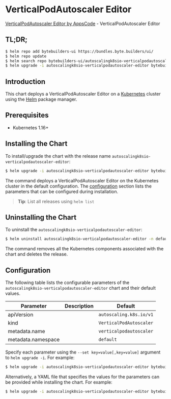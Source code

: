 # VerticalPodAutoscaler Editor

[VerticalPodAutoscaler Editor by AppsCode](https://byte.builders) - VerticalPodAutoscaler Editor

## TL;DR;

```bash
$ helm repo add bytebuilders-ui https://bundles.byte.builders/ui/
$ helm repo update
$ helm search repo bytebuilders-ui/autoscalingk8sio-verticalpodautoscaler-editor --version=v0.4.7
$ helm upgrade -i autoscalingk8sio-verticalpodautoscaler-editor bytebuilders-ui/autoscalingk8sio-verticalpodautoscaler-editor -n default --create-namespace --version=v0.4.7
```

## Introduction

This chart deploys a VerticalPodAutoscaler Editor on a [Kubernetes](http://kubernetes.io) cluster using the [Helm](https://helm.sh) package manager.

## Prerequisites

- Kubernetes 1.16+

## Installing the Chart

To install/upgrade the chart with the release name `autoscalingk8sio-verticalpodautoscaler-editor`:

```bash
$ helm upgrade -i autoscalingk8sio-verticalpodautoscaler-editor bytebuilders-ui/autoscalingk8sio-verticalpodautoscaler-editor -n default --create-namespace --version=v0.4.7
```

The command deploys a VerticalPodAutoscaler Editor on the Kubernetes cluster in the default configuration. The [configuration](#configuration) section lists the parameters that can be configured during installation.

> **Tip**: List all releases using `helm list`

## Uninstalling the Chart

To uninstall the `autoscalingk8sio-verticalpodautoscaler-editor`:

```bash
$ helm uninstall autoscalingk8sio-verticalpodautoscaler-editor -n default
```

The command removes all the Kubernetes components associated with the chart and deletes the release.

## Configuration

The following table lists the configurable parameters of the `autoscalingk8sio-verticalpodautoscaler-editor` chart and their default values.

|     Parameter      | Description |              Default               |
|--------------------|-------------|------------------------------------|
| apiVersion         |             | <code>autoscaling.k8s.io/v1</code> |
| kind               |             | <code>VerticalPodAutoscaler</code> |
| metadata.name      |             | <code>verticalpodautoscaler</code> |
| metadata.namespace |             | <code>default</code>               |


Specify each parameter using the `--set key=value[,key=value]` argument to `helm upgrade -i`. For example:

```bash
$ helm upgrade -i autoscalingk8sio-verticalpodautoscaler-editor bytebuilders-ui/autoscalingk8sio-verticalpodautoscaler-editor -n default --create-namespace --version=v0.4.7 --set apiVersion=autoscaling.k8s.io/v1
```

Alternatively, a YAML file that specifies the values for the parameters can be provided while
installing the chart. For example:

```bash
$ helm upgrade -i autoscalingk8sio-verticalpodautoscaler-editor bytebuilders-ui/autoscalingk8sio-verticalpodautoscaler-editor -n default --create-namespace --version=v0.4.7 --values values.yaml
```
